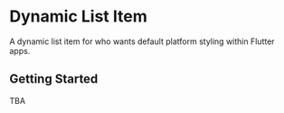 # Dynamic List Item

A dynamic list item for who wants default platform styling within Flutter apps.

## Getting Started

TBA
